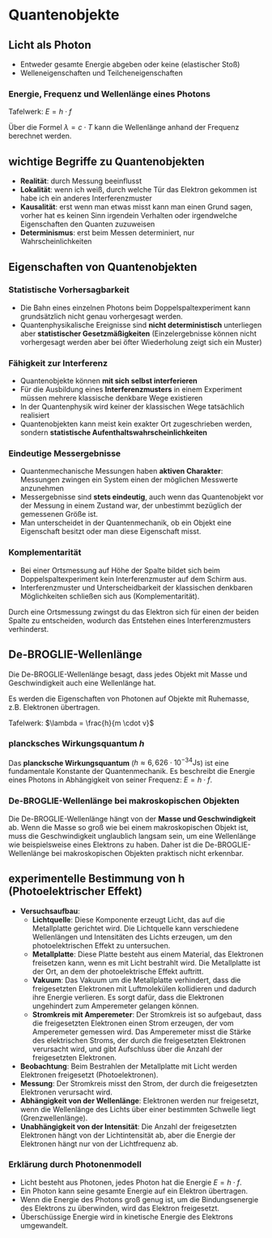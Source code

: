 # Quantenobjekte

## Licht als Photon

- Entweder gesamte Energie abgeben oder keine (elastischer Stoß)
- Welleneigenschaften und Teilcheneigenschaften

### Energie, Frequenz und Wellenlänge eines Photons

Tafelwerk: $E = h \cdot f$

Über die Formel $\lambda = c \cdot T$ kann die Wellenlänge anhand der Frequenz berechnet werden.

## wichtige Begriffe zu Quantenobjekten

- **Realität**: durch Messung beeinflusst
- **Lokalität**: wenn ich weiß, durch welche Tür das Elektron gekommen ist habe ich ein anderes Interferenzmuster
- **Kausalität**: erst wenn man etwas misst kann man einen Grund sagen, vorher hat es keinen Sinn irgendein Verhalten oder irgendwelche Eigenschaften den Quanten zuzuweisen
- **Determinismus**: erst beim Messen determiniert, nur Wahrscheinlichkeiten

## Eigenschaften von Quantenobjekten

### Statistische Vorhersagbarkeit

- Die Bahn eines einzelnen Photons beim Doppelspaltexperiment kann grundsätzlich nicht genau vorhergesagt werden.
- Quantenphysikalische Ereignisse sind **nicht deterministisch** unterliegen aber **statistischer Gesetzmäßigkeiten** (Einzelergebnisse können nicht vorhergesagt werden aber bei öfter Wiederholung zeigt sich ein Muster)

### Fähigkeit zur Interferenz

- Quantenobjekte können **mit sich selbst interferieren**
- Für die Ausbildung eines **Interferenzmusters** in einem Experiment müssen mehrere klassische denkbare Wege existieren
- In der Quantenphysik wird keiner der klassischen Wege tatsächlich realisiert
- Quantenobjekten kann meist kein exakter Ort zugeschrieben werden, sondern **statistische Aufenthaltswahrscheinlichkeiten**

### Eindeutige Messergebnisse

- Quantenmechanische Messungen haben **aktiven Charakter**: Messungen zwingen ein System einen der möglichen Messwerte anzunehmen
- Messergebnisse sind **stets eindeutig**, auch wenn das Quantenobjekt vor der Messung in einem Zustand war, der unbestimmt bezüglich der gemessenen Größe ist.
- Man unterscheidet in der Quantenmechanik, ob ein Objekt eine Eigenschaft besitzt oder man diese Eigenschaft misst.

### Komplementarität

- Bei einer Ortsmessung auf Höhe der Spalte bildet sich beim Doppelspaltexperiment kein Interferenzmuster auf dem Schirm aus.
- Interferenzmuster und Unterscheidbarkeit der klassischen denkbaren Möglichkeiten schließen sich aus (Komplementarität).

Durch eine Ortsmessung zwingst du das Elektron sich für einen der beiden Spalte zu entscheiden, wodurch das Entstehen eines Interferenzmusters verhinderst.

## De-BROGLIE-Wellenlänge

Die De-BROGLIE-Wellenlänge besagt, dass jedes Objekt mit Masse und Geschwindigkeit auch eine Wellenlänge hat.

Es werden die Eigenschaften von Photonen auf Objekte mit Ruhemasse, z.B. Elektronen übertragen.

Tafelwerk: $\lambda = \frac{h}{m \cdot v}$

### plancksches Wirkungsquantum $h$

Das **plancksche Wirkungsquantum** ($h \approx 6{,}626 \cdot 10^{-34} \text{Js}$) ist eine fundamentale Konstante der Quantenmechanik. Es beschreibt die Energie eines Photons in Abhängigkeit von seiner Frequenz: $E = h \cdot f$.

### De-BROGLIE-Wellenlänge bei makroskopischen Objekten

Die De-BROGLIE-Wellenlänge hängt von der **Masse und Geschwindigkeit** ab. Wenn die Masse so groß wie bei einem makroskopischen Objekt ist, muss die Geschwindigkeit unglaublich langsam sein, um eine Wellenlänge wie beispielsweise eines Elektrons zu haben. Daher ist die De-BROGLIE-Wellenlänge bei makroskopischen Objekten praktisch nicht erkennbar.

## experimentelle Bestimmung von h (Photoelektrischer Effekt)

- **Versuchsaufbau**:
  - **Lichtquelle**: Diese Komponente erzeugt Licht, das auf die Metallplatte gerichtet wird. Die Lichtquelle kann verschiedene Wellenlängen und Intensitäten des Lichts erzeugen, um den photoelektrischen Effekt zu untersuchen.
  - **Metallplatte**: Diese Platte besteht aus einem Material, das Elektronen freisetzen kann, wenn es mit Licht bestrahlt wird. Die Metallplatte ist der Ort, an dem der photoelektrische Effekt auftritt.
  - **Vakuum**: Das Vakuum um die Metallplatte verhindert, dass die freigesetzten Elektronen mit Luftmolekülen kollidieren und dadurch ihre Energie verlieren. Es sorgt dafür, dass die Elektronen ungehindert zum Amperemeter gelangen können.
  - **Stromkreis mit Amperemeter**: Der Stromkreis ist so aufgebaut, dass die freigesetzten Elektronen einen Strom erzeugen, der vom Amperemeter gemessen wird. Das Amperemeter misst die Stärke des elektrischen Stroms, der durch die freigesetzten Elektronen verursacht wird, und gibt Aufschluss über die Anzahl der freigesetzten Elektronen.
- **Beobachtung**: Beim Bestrahlen der Metallplatte mit Licht werden Elektronen freigesetzt (Photoelektronen).
- **Messung**: Der Stromkreis misst den Strom, der durch die freigesetzten Elektronen verursacht wird.
- **Abhängigkeit von der Wellenlänge**: Elektronen werden nur freigesetzt, wenn die Wellenlänge des Lichts über einer bestimmten Schwelle liegt (Grenzwellenlänge).
- **Unabhängigkeit von der Intensität**: Die Anzahl der freigesetzten Elektronen hängt von der Lichtintensität ab, aber die Energie der Elektronen hängt nur von der Lichtfrequenz ab.

### Erklärung durch Photonenmodell

- Licht besteht aus Photonen, jedes Photon hat die Energie $E = h \cdot f$.
- Ein Photon kann seine gesamte Energie auf ein Elektron übertragen.
- Wenn die Energie des Photons groß genug ist, um die Bindungsenergie des Elektrons zu überwinden, wird das Elektron freigesetzt.
- Überschüssige Energie wird in kinetische Energie des Elektrons umgewandelt.
